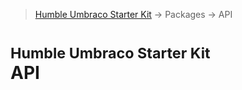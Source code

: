 ﻿> [Humble Umbraco Starter Kit](../../readme.md) → Packages → API

# <small>Humble Umbraco Starter Kit</small><br>**API**
